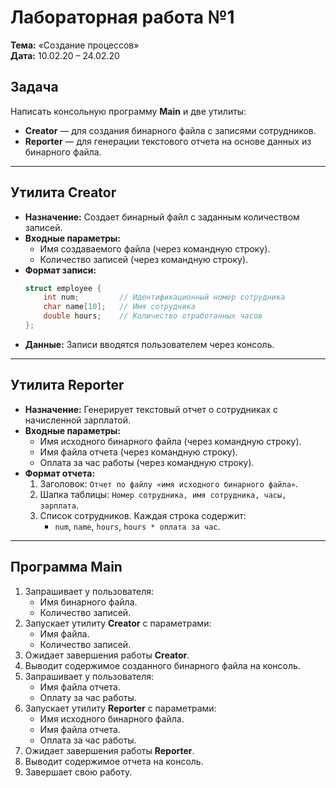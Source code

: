 # Лабораторная работа №1  
**Тема:** «Создание процессов»  
**Дата:** 10.02.20 – 24.02.20  

## Задача  
Написать консольную программу **Main** и две утилиты:  
- **Creator** — для создания бинарного файла с записями сотрудников.  
- **Reporter** — для генерации текстового отчета на основе данных из бинарного файла.  

---

## Утилита Creator  
- **Назначение:** Создает бинарный файл с заданным количеством записей.  
- **Входные параметры:**  
  - Имя создаваемого файла (через командную строку).  
  - Количество записей (через командную строку).  
- **Формат записи:**  
  ```c
  struct employee {
      int num;         // Идентификационный номер сотрудника  
      char name[10];   // Имя сотрудника  
      double hours;    // Количество отработанных часов  
  };
  ```  
- **Данные:** Записи вводятся пользователем через консоль.  

---

## Утилита Reporter  
- **Назначение:** Генерирует текстовый отчет о сотрудниках с начисленной зарплатой.  
- **Входные параметры:**  
  - Имя исходного бинарного файла (через командную строку).  
  - Имя файла отчета (через командную строку).  
  - Оплата за час работы (через командную строку).  
- **Формат отчета:**  
  1. Заголовок: `Отчет по файлу «имя исходного бинарного файла»`.  
  2. Шапка таблицы: `Номер сотрудника, имя сотрудника, часы, зарплата`.  
  3. Список сотрудников. Каждая строка содержит:  
     - `num`, `name`, `hours`, `hours * оплата за час`.  

---

## Программа Main  
1. Запрашивает у пользователя:  
   - Имя бинарного файла.  
   - Количество записей.  
2. Запускает утилиту **Creator** с параметрами:  
   - Имя файла.  
   - Количество записей.  
3. Ожидает завершения работы **Creator**.  
4. Выводит содержимое созданного бинарного файла на консоль.  
5. Запрашивает у пользователя:  
   - Имя файла отчета.  
   - Оплату за час работы.  
6. Запускает утилиту **Reporter** с параметрами:  
   - Имя исходного бинарного файла.  
   - Имя файла отчета.  
   - Оплата за час работы.  
7. Ожидает завершения работы **Reporter**.  
8. Выводит содержимое отчета на консоль.  
9. Завершает свою работу.   
